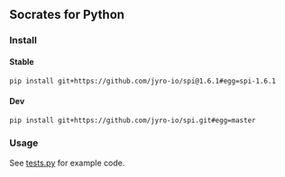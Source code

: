 ## Socrates for Python

### Install

#### Stable

```bash
pip install git+https://github.com/jyro-io/spi@1.6.1#egg=spi-1.6.1
```

#### Dev

```bash
pip install git+https://github.com/jyro-io/spi.git#egg=master
```

### Usage

See [tests.py](tests.py) for example code.